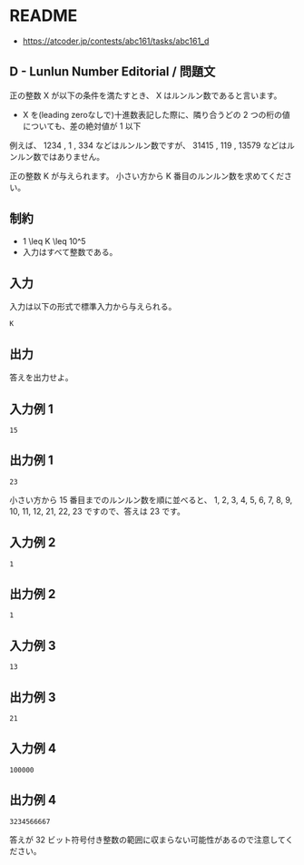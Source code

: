 # README
- <https://atcoder.jp/contests/abc161/tasks/abc161_d>
## D - Lunlun Number Editorial / 問題文
正の整数 X が以下の条件を満たすとき、 X はルンルン数であると言います。

* X を(leading zeroなしで)十進数表記した際に、隣り合うどの 2 つの桁の値についても、差の絶対値が 1 以下

例えば、 1234 , 1 , 334 などはルンルン数ですが、
31415 , 119 , 13579 などはルンルン数ではありません。

正の整数 K が与えられます。
小さい方から K 番目のルンルン数を求めてください。
## 制約
* 1 \leq K \leq 10^5
* 入力はすべて整数である。
## 入力
入力は以下の形式で標準入力から与えられる。

```
K
```
## 出力
答えを出力せよ。
## 入力例 1
```
15
```
## 出力例 1
```
23
```

小さい方から 15 番目までのルンルン数を順に並べると、
1, 2, 3, 4, 5, 6, 7, 8, 9, 10, 11, 12, 21, 22, 23
ですので、答えは 23 です。
## 入力例 2
```
1
```
## 出力例 2
```
1
```
## 入力例 3
```
13
```
## 出力例 3
```
21
```
## 入力例 4
```
100000
```
## 出力例 4
```
3234566667
```

答えが 32 ビット符号付き整数の範囲に収まらない可能性があるので注意してください。
